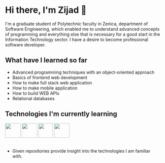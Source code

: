 # Hi there, I'm Zijad 👋

<p> I'm a graduate student of Polytechnic faculty in Zenica, department of Software Engineering, which enabled me to understand advanced concepts of programming and everything else that is necessary for a good start in the Information Technology sector. I have a desire to become professional software developer.</p>

## What have I learned so far

<ul>
  <li>Advanced programming techniques with an object-oriented approach</li>
  <li>Basics of frontend web development</li>
  <li>How to make full stack web application</li>
  <li>How to make mobile application</li>
  <li>How to build WEB APIs</li>
  <li>Relational databases</li>
</ul>

## Technologies I'm currently learning

<div display="flex">
  <img src="https://skillicons.dev/icons?i=cs" width="50px" height="47px" />
  <img src="https://skillicons.dev/icons?i=dotnet" width="50px" height="47px" />
  <img src="https://i.ibb.co/0Jncmsy/asp-net-logo.png" display="inline" width="47px" height="47px" />
  <img src="https://skillicons.dev/icons?i=react" width="50px" height="47px" />
</div>

<br>

<ul><li>Given repositories provide insight into the technologies I am familiar with.</li></ul>
